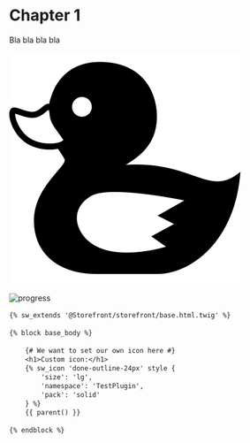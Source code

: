 # Chapter 1

Bla bla bla bla

![](.gitbook/assets/small-duck.svg)

![progress](https://img.shields.io/badge/progress-100%25-green.svg)

```text
{% sw_extends '@Storefront/storefront/base.html.twig' %}

{% block base_body %}

    {# We want to set our own icon here #}
    <h1>Custom icon:</h1>
    {% sw_icon 'done-outline-24px' style {
        'size': 'lg',
        'namespace': 'TestPlugin',
        'pack': 'solid'
    } %}
    {{ parent() }}

{% endblock %}
```

